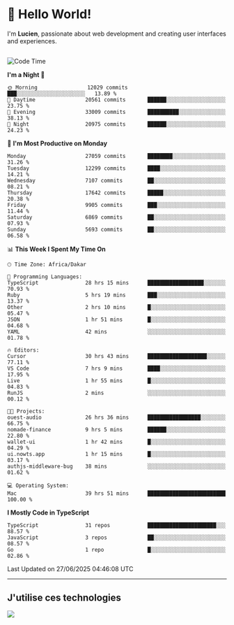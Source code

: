 # 👋 Hello World!

I'm **Lucien**, passionate about web development and creating user interfaces and experiences.

##

<!--START_SECTION:waka-->
![Code Time](http://img.shields.io/badge/Code%20Time-3%2C268%20hrs%2019%20mins-blue)

**I'm a Night 🦉** 

```text
🌞 Morning                12029 commits       ███░░░░░░░░░░░░░░░░░░░░░░   13.89 % 
🌆 Daytime                20561 commits       ██████░░░░░░░░░░░░░░░░░░░   23.75 % 
🌃 Evening                33009 commits       ██████████░░░░░░░░░░░░░░░   38.13 % 
🌙 Night                  20975 commits       ██████░░░░░░░░░░░░░░░░░░░   24.23 % 
```
📅 **I'm Most Productive on Monday** 

```text
Monday                   27059 commits       ████████░░░░░░░░░░░░░░░░░   31.26 % 
Tuesday                  12299 commits       ████░░░░░░░░░░░░░░░░░░░░░   14.21 % 
Wednesday                7107 commits        ██░░░░░░░░░░░░░░░░░░░░░░░   08.21 % 
Thursday                 17642 commits       █████░░░░░░░░░░░░░░░░░░░░   20.38 % 
Friday                   9905 commits        ███░░░░░░░░░░░░░░░░░░░░░░   11.44 % 
Saturday                 6869 commits        ██░░░░░░░░░░░░░░░░░░░░░░░   07.93 % 
Sunday                   5693 commits        ██░░░░░░░░░░░░░░░░░░░░░░░   06.58 % 
```


📊 **This Week I Spent My Time On** 

```text
🕑︎ Time Zone: Africa/Dakar

💬 Programming Languages: 
TypeScript               28 hrs 15 mins      ██████████████████░░░░░░░   70.93 % 
Ruby                     5 hrs 19 mins       ███░░░░░░░░░░░░░░░░░░░░░░   13.37 % 
Other                    2 hrs 10 mins       █░░░░░░░░░░░░░░░░░░░░░░░░   05.47 % 
JSON                     1 hr 51 mins        █░░░░░░░░░░░░░░░░░░░░░░░░   04.68 % 
YAML                     42 mins             ░░░░░░░░░░░░░░░░░░░░░░░░░   01.78 % 

🔥 Editors: 
Cursor                   30 hrs 43 mins      ███████████████████░░░░░░   77.11 % 
VS Code                  7 hrs 9 mins        ████░░░░░░░░░░░░░░░░░░░░░   17.95 % 
Live                     1 hr 55 mins        █░░░░░░░░░░░░░░░░░░░░░░░░   04.83 % 
RunJS                    2 mins              ░░░░░░░░░░░░░░░░░░░░░░░░░   00.12 % 

🐱‍💻 Projects: 
ouest-audio              26 hrs 36 mins      █████████████████░░░░░░░░   66.75 % 
nomade-finance           9 hrs 5 mins        ██████░░░░░░░░░░░░░░░░░░░   22.80 % 
wallet-ui                1 hr 42 mins        █░░░░░░░░░░░░░░░░░░░░░░░░   04.29 % 
ui.nowts.app             1 hr 15 mins        █░░░░░░░░░░░░░░░░░░░░░░░░   03.17 % 
authjs-middleware-bug    38 mins             ░░░░░░░░░░░░░░░░░░░░░░░░░   01.62 % 

💻 Operating System: 
Mac                      39 hrs 51 mins      █████████████████████████   100.00 % 
```

**I Mostly Code in TypeScript** 

```text
TypeScript               31 repos            ██████████████████████░░░   88.57 % 
JavaScript               3 repos             ██░░░░░░░░░░░░░░░░░░░░░░░   08.57 % 
Go                       1 repo              █░░░░░░░░░░░░░░░░░░░░░░░░   02.86 % 
```




 Last Updated on 27/06/2025 04:46:08 UTC
<!--END_SECTION:waka-->
---

## J'utilise ces technologies

<p align="left">
  <a href="https://skillicons.dev">
    <img src="https://skillicons.dev/icons?i=ts,js,go,ruby,css,scss,tailwind,react,vite,nextjs,docker,figma,ableton" />
  </a>
</p>

